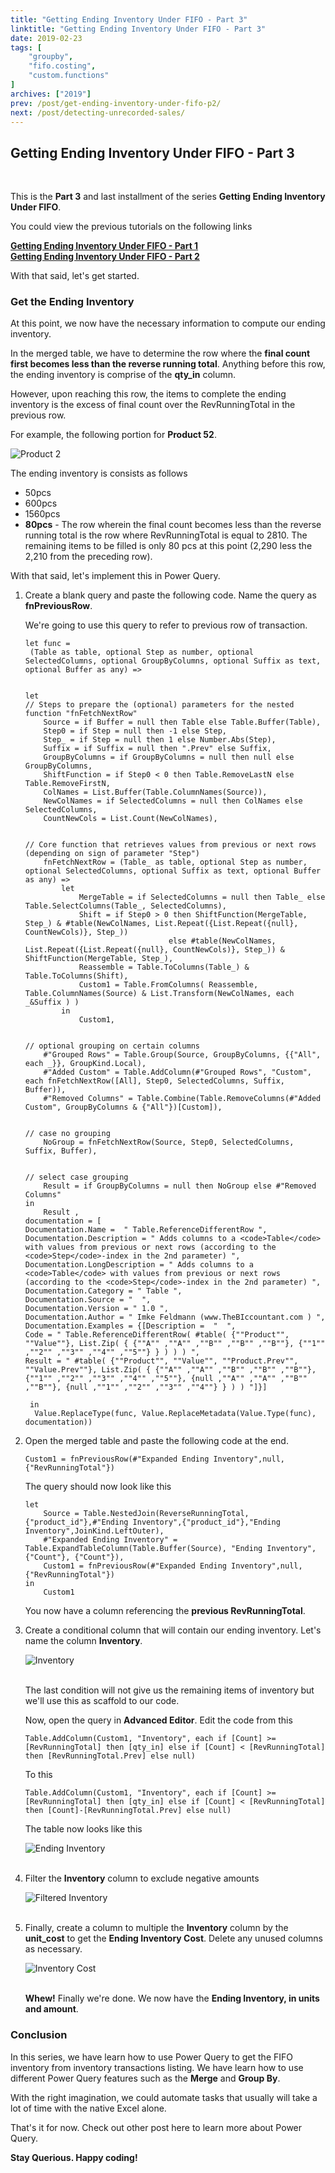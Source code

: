 ```yaml
---
title: "Getting Ending Inventory Under FIFO - Part 3"
linktitle: "Getting Ending Inventory Under FIFO - Part 3"
date: 2019-02-23
tags: [
    "groupby",
    "fifo.costing",
    "custom.functions"
]
archives: ["2019"]
prev: /post/get-ending-inventory-under-fifo-p2/
next: /post/detecting-unrecorded-sales/
---
```

## Getting Ending Inventory Under FIFO - Part 3
<br>

This is the **Part 3** and last installment of the series **Getting Ending Inventory Under FIFO**.

You could view the previous tutorials on the following links

**[Getting Ending Inventory Under FIFO - Part 1](/post/get-ending-inventory-under-fifo-p1/)**
<br>
**[Getting Ending Inventory Under FIFO - Part 2](/post/get-ending-inventory-under-fifo-p2/)**

With that said, let's get started.

### Get the Ending Inventory
At this point, we now have the necessary information to compute our ending inventory.

In the merged table, we have to determine the row where the **final count first becomes less than the reverse running total**. Anything before this row, the ending inventory is comprise of the **qty_in** column. 

However, upon reaching this row, the items to complete the ending inventory is the excess of final count over the RevRunningTotal in the previous row.

For example, the following portion for **Product 52**.

![Product 2](/img/get-ending-inventory-under-fifo-p3/product_52.PNG)

The ending inventory is consists as follows

* 50pcs
* 600pcs
* 1560pcs
* **80pcs** - The row wherein the final count becomes less than the reverse running total is the row where RevRunningTotal is equal to 2810. The remaining items to be filled is only 80 pcs at this point (2,290 less the 2,210 from the preceding row).

With that said, let's implement this in Power Query.

1. Create a blank query and paste the following code. Name the query as **fnPreviousRow**.

    We're going to use this query to refer to previous row of transaction.

    ```
    let func =   
     (Table as table, optional Step as number, optional SelectedColumns, optional GroupByColumns, optional Suffix as text, optional Buffer as any) =>


    let
    // Steps to prepare the (optional) parameters for the nested function "fnFetchNextRow"
        Source = if Buffer = null then Table else Table.Buffer(Table),
        Step0 = if Step = null then -1 else Step,
        Step_ = if Step = null then 1 else Number.Abs(Step),
        Suffix = if Suffix = null then ".Prev" else Suffix,
        GroupByColumns = if GroupByColumns = null then null else GroupByColumns,
        ShiftFunction = if Step0 < 0 then Table.RemoveLastN else Table.RemoveFirstN,
        ColNames = List.Buffer(Table.ColumnNames(Source)),
        NewColNames = if SelectedColumns = null then ColNames else SelectedColumns,
        CountNewCols = List.Count(NewColNames),


    // Core function that retrieves values from previous or next rows (depending on sign of parameter "Step")
        fnFetchNextRow = (Table_ as table, optional Step as number, optional SelectedColumns, optional Suffix as text, optional Buffer as any) =>
            let
                MergeTable = if SelectedColumns = null then Table_ else Table.SelectColumns(Table_, SelectedColumns),
                Shift = if Step0 > 0 then ShiftFunction(MergeTable, Step_) & #table(NewColNames, List.Repeat({List.Repeat({null}, CountNewCols)}, Step_))
                                    else #table(NewColNames, List.Repeat({List.Repeat({null}, CountNewCols)}, Step_)) & ShiftFunction(MergeTable, Step_),
                Reassemble = Table.ToColumns(Table_) & Table.ToColumns(Shift), 
                Custom1 = Table.FromColumns( Reassemble,  Table.ColumnNames(Source) & List.Transform(NewColNames, each _&Suffix ) )
            in
                Custom1,


    // optional grouping on certain columns
        #"Grouped Rows" = Table.Group(Source, GroupByColumns, {{"All", each _}}, GroupKind.Local),
        #"Added Custom" = Table.AddColumn(#"Grouped Rows", "Custom", each fnFetchNextRow([All], Step0, SelectedColumns, Suffix, Buffer)),
        #"Removed Columns" = Table.Combine(Table.RemoveColumns(#"Added Custom", GroupByColumns & {"All"})[Custom]),


    // case no grouping
        NoGroup = fnFetchNextRow(Source, Step0, SelectedColumns, Suffix, Buffer),


    // select case grouping
        Result = if GroupByColumns = null then NoGroup else #"Removed Columns"
    in
        Result ,
    documentation = [
    Documentation.Name =  " Table.ReferenceDifferentRow ",
    Documentation.Description = " Adds columns to a <code>Table</code> with values from previous or next rows (according to the <code>Step</code>-index in the 2nd parameter) ",
    Documentation.LongDescription = " Adds columns to a <code>Table</code> with values from previous or next rows (according to the <code>Step</code>-index in the 2nd parameter) ",
    Documentation.Category = " Table ",
    Documentation.Source = "  ",
    Documentation.Version = " 1.0 ",
    Documentation.Author = " Imke Feldmann (www.TheBIccountant.com ) ",
    Documentation.Examples = {[Description =  "  ",
    Code = " Table.ReferenceDifferentRow( #table( {""Product"", ""Value""}, List.Zip( { {""A"" ,""A"" ,""B"" ,""B"" ,""B""}, {""1"" ,""2"" ,""3"" ,""4"" ,""5""} } ) ) ) ",
    Result = " #table( {""Product"", ""Value"", ""Product.Prev"", ""Value.Prev""}, List.Zip( { {""A"" ,""A"" ,""B"" ,""B"" ,""B""}, {""1"" ,""2"" ,""3"" ,""4"" ,""5""}, {null ,""A"" ,""A"" ,""B"" ,""B""}, {null ,""1"" ,""2"" ,""3"" ,""4""} } ) ) "]}]
      
     in  
      Value.ReplaceType(func, Value.ReplaceMetadata(Value.Type(func), documentation))
    ```

2. Open the merged table and paste the following code at the end.
    ```
    Custom1 = fnPreviousRow(#"Expanded Ending Inventory",null,{"RevRunningTotal"})
    ```

    The query should now look like this
    ```
    let
        Source = Table.NestedJoin(ReverseRunningTotal,{"product_id"},#"Ending Inventory",{"product_id"},"Ending Inventory",JoinKind.LeftOuter),
        #"Expanded Ending Inventory" = Table.ExpandTableColumn(Table.Buffer(Source), "Ending Inventory", {"Count"}, {"Count"}),
        Custom1 = fnPreviousRow(#"Expanded Ending Inventory",null,{"RevRunningTotal"})
    in
        Custom1
    ```

    You now have a column referencing the **previous RevRunningTotal**.

3. Create a conditional column that will contain our ending inventory. Let's name the column **Inventory**.
    
    ![Inventory](/img/get-ending-inventory-under-fifo-p3/inventory.png)
    <br/>
    <br/>

    The last condition will not give us the remaining items of inventory but we'll use this as scaffold to our code.

    Now, open the query in **Advanced Editor**. Edit the code from this

    ```
    Table.AddColumn(Custom1, "Inventory", each if [Count] >= [RevRunningTotal] then [qty_in] else if [Count] < [RevRunningTotal] then [RevRunningTotal.Prev] else null)
    ```

    To this
    ```
    Table.AddColumn(Custom1, "Inventory", each if [Count] >= [RevRunningTotal] then [qty_in] else if [Count] < [RevRunningTotal] then [Count]-[RevRunningTotal.Prev] else null)
    ```

    The table now looks like this

    ![Ending Inventory](/img/get-ending-inventory-under-fifo-p3/end_invty1.PNG)
    <br/>
    <br/>

4. Filter the **Inventory** column to exclude negative amounts

    ![Filtered Inventory](/img/get-ending-inventory-under-fifo-p3/end_invty2.PNG)
    <br/>
    <br/>

5. Finally, create a column to multiple the **Inventory** column by the **unit_cost** to get the **Ending Inventory Cost**.
    Delete any unused columns as necessary.

    ![Inventory Cost](/img/get-ending-inventory-under-fifo-p3/end_invty3.PNG)
    <br/>
    <br/>
    
    **Whew!** Finally we're done. We now have the **Ending Inventory, in units and amount**.

### Conclusion
In this series, we have learn how to use Power Query to get the FIFO inventory from inventory transactions listing. We have learn how to use different Power Query features such as the **Merge** and **Group By**.

With the right imagination, we could automate tasks that usually will take a lot of time with the native Excel alone.

That's it for now. Check out other post here to learn more about Power Query.

**Stay Querious. Happy coding!**